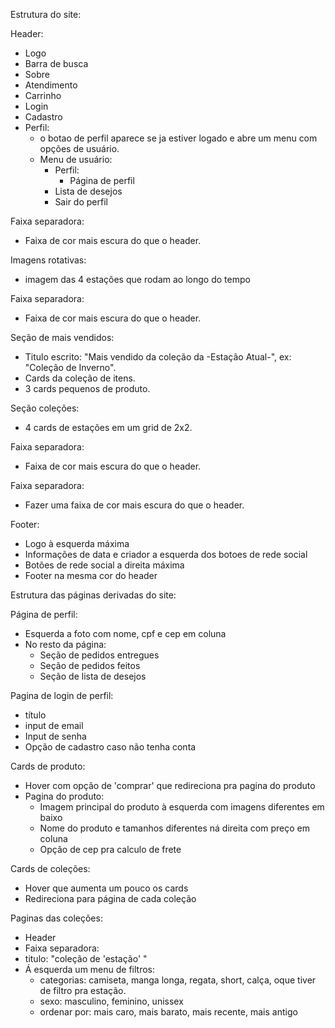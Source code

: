 Estrutura do site:

Header:
- Logo
- Barra de busca
- Sobre
- Atendimento
- Carrinho
- Login
- Cadastro
- Perfil:
    - o botao de perfil aparece se ja estiver logado e abre um menu com opções de usuário.
    - Menu de usuário:
        - Perfil: 
            - Página de perfil
        - Lista de desejos
        - Sair do perfil

Faixa separadora:
- Faixa de cor mais escura do que o header.

Imagens rotativas:
- imagem das 4 estações que rodam ao longo do tempo

Faixa separadora:
- Faixa de cor mais escura do que o header.

Seção de mais vendidos:
- Titulo escrito: "Mais vendido da coleção da -Estação Atual-", ex: "Coleção de Inverno".
- Cards da coleção de itens.
- 3 cards pequenos de produto.

Seção coleções:
- 4 cards de estações em um grid de 2x2.

Faixa separadora:
- Faixa de cor mais escura do que o header.

Faixa separadora:
- Fazer uma faixa de cor mais escura do que o header.

Footer:
- Logo à esquerda máxima
- Informações de data e criador a esquerda dos botoes de rede social
- Botões de rede social a direita máxima
- Footer na mesma cor do header

Estrutura das páginas derivadas do site:

Página de perfil:
- Esquerda a foto com nome, cpf e cep em coluna
- No resto da página:
    - Seção de pedidos entregues
    - Seção de pedidos feitos
    - Seção de lista de desejos

Pagina de login de perfil:
- título
- input de email
- Input de senha
- Opção de cadastro caso não tenha conta

Cards de produto:
- Hover com opção de 'comprar' que redireciona pra pagina do produto
- Pagina do produto:
    - Imagem principal do produto à esquerda com imagens diferentes em baixo
    - Nome do produto e tamanhos diferentes ná direita com preço em coluna
    - Opção de cep pra calculo de frete

Cards de coleções:
- Hover que aumenta um pouco os cards
- Redireciona para página de cada coleção

Paginas das coleções:
- Header
- Faixa separadora:
- titulo: "coleção de 'estação' "
- Á esquerda um menu de filtros:
    - categorias: camiseta, manga longa, regata, short, calça, oque tiver de filtro pra estação.
    - sexo: masculino, feminino, unissex
    - ordenar por: mais caro, mais barato, mais recente, mais antigo